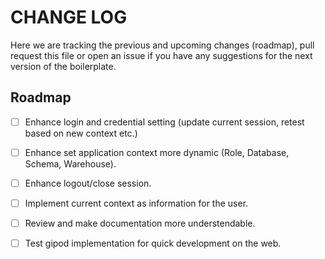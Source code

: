 # CHANGE LOG

Here we are tracking the previous and upcoming changes (roadmap), pull request this file or open an issue if you have any suggestions for the next version of the boilerplate.

## Roadmap

- [ ] Enhance login and credential setting (update current session, retest based on new context etc.)
- [ ] Enhance set application context more dynamic (Role, Database, Schema, Warehouse).
- [ ] Enhance logout/close session.
- [ ] Implement current context as information for the user.
- [ ] Review and make documentation more understendable.
- [ ] Test gipod implementation for quick development on the web.

